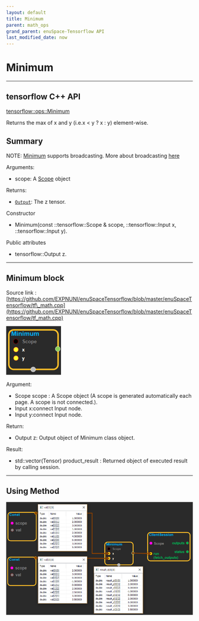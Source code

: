 ```yaml
--- 
layout: default 
title: Minimum 
parent: math_ops 
grand_parent: enuSpace-Tensorflow API 
last_modified_date: now 
--- 
```


# Minimum

---

## tensorflow C++ API

[tensorflow::ops::Minimum](https://www.tensorflow.org/api_docs/cc/class/tensorflow/ops/minimum)

Returns the max of x and y \(i.e.x &lt; y ? x : y\) element-wise.

## Summary

NOTE: [Minimum](https://www.tensorflow.org/api_docs/cc/class/tensorflow/ops/minimum.html#classtensorflow_1_1ops_1_1_minimum) supports broadcasting. More about broadcasting [here](http://docs.scipy.org/doc/numpy/user/basics.broadcasting.html)

Arguments:

* scope: A [Scope](https://www.tensorflow.org/api_docs/cc/class/tensorflow/scope.html#classtensorflow_1_1_scope) object

Returns:

* [`Output`](https://www.tensorflow.org/api_docs/cc/class/tensorflow/output.html#classtensorflow_1_1_output): The z tensor.

Constructor

* Minimum\(const ::tensorflow::Scope & scope, ::tensorflow::Input x, ::tensorflow::Input y\).

Public attributes

* tensorflow::Output z.

---

## Minimum block

Source link : [https://github.com/EXPNUNI/enuSpaceTensorflow/blob/master/enuSpaceTensorflow/tf\_math.cpp](https://github.com/EXPNUNI/enuSpaceTensorflow/blob/master/enuSpaceTensorflow/tf_math.cpp)

![](./assets/math_Minimum_Symbol.png)

Argument:

* Scope scope : A Scope object \(A scope is generated automatically each page. A scope is not connected.\).
* Input x:connect  Input node.
* Input y:connect  Input node.

Return:

* Output z: Output object of Minimum class object.

Result:

* std::vector\(Tensor\) product\_result : Returned object of executed result by calling session.

---

## Using Method

![](./assets/math_Minimum_Method.png)

